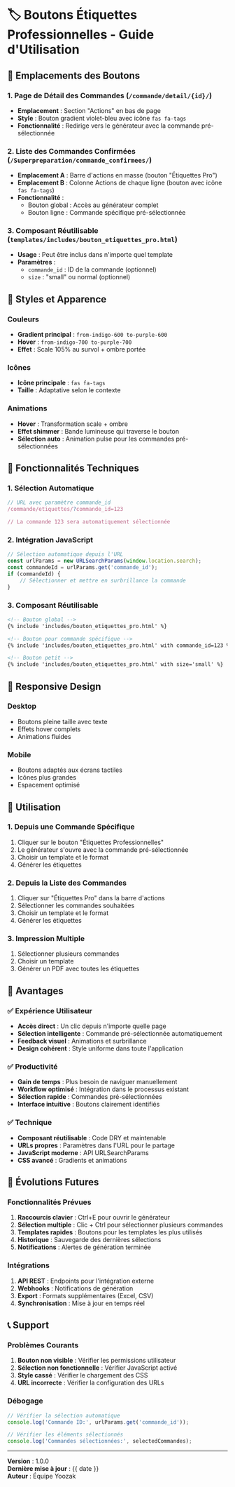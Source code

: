 # 🏷️ Boutons Étiquettes Professionnelles - Guide d'Utilisation

## 📍 **Emplacements des Boutons**

### 1. **Page de Détail des Commandes** (`/commande/detail/{id}/`)
- **Emplacement** : Section "Actions" en bas de page
- **Style** : Bouton gradient violet-bleu avec icône `fas fa-tags`
- **Fonctionnalité** : Redirige vers le générateur avec la commande pré-sélectionnée

### 2. **Liste des Commandes Confirmées** (`/Superpreparation/commande_confirmees/`)
- **Emplacement A** : Barre d'actions en masse (bouton "Étiquettes Pro")
- **Emplacement B** : Colonne Actions de chaque ligne (bouton avec icône `fas fa-tags`)
- **Fonctionnalité** : 
  - Bouton global : Accès au générateur complet
  - Bouton ligne : Commande spécifique pré-sélectionnée

### 3. **Composant Réutilisable** (`templates/includes/bouton_etiquettes_pro.html`)
- **Usage** : Peut être inclus dans n'importe quel template
- **Paramètres** :
  - `commande_id` : ID de la commande (optionnel)
  - `size` : "small" ou normal (optionnel)

## 🎨 **Styles et Apparence**

### Couleurs
- **Gradient principal** : `from-indigo-600 to-purple-600`
- **Hover** : `from-indigo-700 to-purple-700`
- **Effet** : Scale 105% au survol + ombre portée

### Icônes
- **Icône principale** : `fas fa-tags`
- **Taille** : Adaptative selon le contexte

### Animations
- **Hover** : Transformation scale + ombre
- **Effet shimmer** : Bande lumineuse qui traverse le bouton
- **Sélection auto** : Animation pulse pour les commandes pré-sélectionnées

## 🔧 **Fonctionnalités Techniques**

### 1. **Sélection Automatique**
```javascript
// URL avec paramètre commande_id
/commande/etiquettes/?commande_id=123

// La commande 123 sera automatiquement sélectionnée
```

### 2. **Intégration JavaScript**
```javascript
// Sélection automatique depuis l'URL
const urlParams = new URLSearchParams(window.location.search);
const commandeId = urlParams.get('commande_id');
if (commandeId) {
    // Sélectionner et mettre en surbrillance la commande
}
```

### 3. **Composant Réutilisable**
```html
<!-- Bouton global -->
{% include 'includes/bouton_etiquettes_pro.html' %}

<!-- Bouton pour commande spécifique -->
{% include 'includes/bouton_etiquettes_pro.html' with commande_id=123 %}

<!-- Bouton petit -->
{% include 'includes/bouton_etiquettes_pro.html' with size='small' %}
```

## 📱 **Responsive Design**

### Desktop
- Boutons pleine taille avec texte
- Effets hover complets
- Animations fluides

### Mobile
- Boutons adaptés aux écrans tactiles
- Icônes plus grandes
- Espacement optimisé

## 🚀 **Utilisation**

### 1. **Depuis une Commande Spécifique**
1. Cliquer sur le bouton "Étiquettes Professionnelles"
2. Le générateur s'ouvre avec la commande pré-sélectionnée
3. Choisir un template et le format
4. Générer les étiquettes

### 2. **Depuis la Liste des Commandes**
1. Cliquer sur "Étiquettes Pro" dans la barre d'actions
2. Sélectionner les commandes souhaitées
3. Choisir un template et le format
4. Générer les étiquettes

### 3. **Impression Multiple**
1. Sélectionner plusieurs commandes
2. Choisir un template
3. Générer un PDF avec toutes les étiquettes

## 🎯 **Avantages**

### ✅ **Expérience Utilisateur**
- **Accès direct** : Un clic depuis n'importe quelle page
- **Sélection intelligente** : Commande pré-sélectionnée automatiquement
- **Feedback visuel** : Animations et surbrillance
- **Design cohérent** : Style uniforme dans toute l'application

### ✅ **Productivité**
- **Gain de temps** : Plus besoin de naviguer manuellement
- **Workflow optimisé** : Intégration dans le processus existant
- **Sélection rapide** : Commandes pré-sélectionnées
- **Interface intuitive** : Boutons clairement identifiés

### ✅ **Technique**
- **Composant réutilisable** : Code DRY et maintenable
- **URLs propres** : Paramètres dans l'URL pour le partage
- **JavaScript moderne** : API URLSearchParams
- **CSS avancé** : Gradients et animations

## 🔮 **Évolutions Futures**

### Fonctionnalités Prévues
1. **Raccourcis clavier** : Ctrl+E pour ouvrir le générateur
2. **Sélection multiple** : Clic + Ctrl pour sélectionner plusieurs commandes
3. **Templates rapides** : Boutons pour les templates les plus utilisés
4. **Historique** : Sauvegarde des dernières sélections
5. **Notifications** : Alertes de génération terminée

### Intégrations
1. **API REST** : Endpoints pour l'intégration externe
2. **Webhooks** : Notifications de génération
3. **Export** : Formats supplémentaires (Excel, CSV)
4. **Synchronisation** : Mise à jour en temps réel

## 📞 **Support**

### Problèmes Courants
1. **Bouton non visible** : Vérifier les permissions utilisateur
2. **Sélection non fonctionnelle** : Vérifier JavaScript activé
3. **Style cassé** : Vérifier le chargement des CSS
4. **URL incorrecte** : Vérifier la configuration des URLs

### Débogage
```javascript
// Vérifier la sélection automatique
console.log('Commande ID:', urlParams.get('commande_id'));

// Vérifier les éléments sélectionnés
console.log('Commandes sélectionnées:', selectedCommandes);
```

---

**Version** : 1.0.0  
**Dernière mise à jour** : {{ date }}  
**Auteur** : Équipe Yoozak
